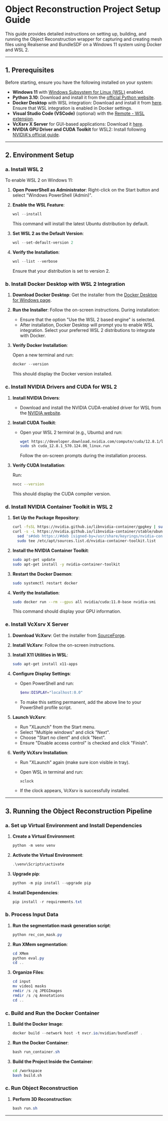 # Object Reconstruction Project Setup Guide

This guide provides detailed instructions on setting up, building, and running the Object Reconstruction wrapper for capturing and creating mesh files using Realsense and BundleSDF on a Windows 11 system using Docker and WSL 2.

---

## 1. Prerequisites

Before starting, ensure you have the following installed on your system:

- **Windows 11** with [Windows Subsystem for Linux (WSL)](https://learn.microsoft.com/en-us/windows/wsl/install) enabled.
- **Python 3.10**: Download and install it from the [official Python website](https://www.python.org/downloads/).
- **Docker Desktop** with WSL integration: Download and install it from [here](https://www.docker.com/products/docker-desktop/). Ensure that WSL integration is enabled in Docker settings.
- **Visual Studio Code (VSCode)** (optional) with the [Remote - WSL extension](https://marketplace.visualstudio.com/items?itemName=ms-vscode-remote.remote-wsl).
- **VcXsrv X Server** for GUI-based applications: Download it [here](https://sourceforge.net/projects/vcxsrv/).
- **NVIDIA GPU Driver and CUDA Toolkit** for WSL2: Install following [NVIDIA's official guide](https://docs.nvidia.com/cuda/wsl-user-guide/index.html).

---

## 2. Environment Setup

### a. Install WSL 2

To enable WSL 2 on Windows 11:

1. **Open PowerShell as Administrator**: Right-click on the Start button and select "Windows PowerShell (Admin)".

2. **Enable the WSL Feature**:

   ```powershell
   wsl --install
   ```

   This command will install the latest Ubuntu distribution by default. 

3. **Set WSL 2 as the Default Version**:

   ```powershell
   wsl --set-default-version 2
   ```

4. **Verify the Installation**:

   ```powershell
   wsl --list --verbose
   ```

   Ensure that your distribution is set to version 2.

### b. Install Docker Desktop with WSL 2 Integration

1. **Download Docker Desktop**: Get the installer from the [Docker Desktop for Windows page](https://docs.docker.com/desktop/install/windows-install/).

2. **Run the Installer**: Follow the on-screen instructions. During installation:

   - Ensure that the option "Use the WSL 2 based engine" is selected.
   - After installation, Docker Desktop will prompt you to enable WSL integration. Select your preferred WSL 2 distributions to integrate with Docker.

3. **Verify Docker Installation**:

   Open a new terminal and run:

   ```powershell
   docker --version
   ```

   This should display the Docker version installed.

### c. Install NVIDIA Drivers and CUDA for WSL 2

1. **Install NVIDIA Drivers**:

   - Download and install the NVIDIA CUDA-enabled driver for WSL from the [NVIDIA website](https://developer.nvidia.com/cuda/wsl).

2. **Install CUDA Toolkit**:

   - Open your WSL 2 terminal (e.g., Ubuntu) and run:

     ```bash
     wget https://developer.download.nvidia.com/compute/cuda/12.8.1/local_installers/cuda_12.8.1_570.124.06_linux.run
     sudo sh cuda_12.8.1_570.124.06_linux.run
     ```

     Follow the on-screen prompts during the installation process.

3. **Verify CUDA Installation**:

   Run:

   ```bash
   nvcc --version
   ```

   This should display the CUDA compiler version.

### d. Install NVIDIA Container Toolkit in WSL 2

1. **Set Up the Package Repository**:

   ```bash
   curl -fsSL https://nvidia.github.io/libnvidia-container/gpgkey | sudo gpg --dearmor -o /usr/share/keyrings/nvidia-container-toolkit-keyring.gpg
   curl -s -L https://nvidia.github.io/libnvidia-container/stable/ubuntu$(lsb_release -rs)/$(arch)/nvidia-container-toolkit.list | \
     sed 's#deb https://#deb [signed-by=/usr/share/keyrings/nvidia-container-toolkit-keyring.gpg] https://#g' | \
     sudo tee /etc/apt/sources.list.d/nvidia-container-toolkit.list
   ```

2. **Install the NVIDIA Container Toolkit**:

   ```bash
   sudo apt-get update
   sudo apt-get install -y nvidia-container-toolkit
   ```

3. **Restart the Docker Daemon**:

   ```bash
   sudo systemctl restart docker
   ```

4. **Verify the Installation**:

   ```bash
   sudo docker run --rm --gpus all nvidia/cuda:11.0-base nvidia-smi
   ```

   This command should display your GPU information.

### e. Install VcXsrv X Server

1. **Download VcXsrv**: Get the installer from [SourceForge](https://sourceforge.net/projects/vcxsrv/).

2. **Install VcXsrv**: Follow the on-screen instructions.

3. **Install X11 Utilities in WSL**:

   ```bash
   sudo apt-get install x11-apps
   ```


4. **Configure Display Settings**:

   - Open PowerShell and run:

     ```powershell
     $env:DISPLAY="localhost:0.0"
     ```

   - To make this setting permanent, add the above line to your PowerShell profile script.

5. **Launch VcXsrv**:

   - Run "XLaunch" from the Start menu.
   - Select "Multiple windows" and click "Next".
   - Choose "Start no client" and click "Next".
   - Ensure "Disable access control" is checked and click "Finish".

6. **Verify VcXsrv Installation**:

   - Run "XLaunch" again (make sure icon visible in tray).
   - Open WSL in terminal and run:

     ```bash
     xclock
     ```

   - If the clock appears, VcXsrv is successfully installed.


---

## 3. Running the Object Reconstruction Pipeline

### a. Set up Virtual Environment and Install Dependencies

1. **Create a Virtual Environment**:

   ```powershell
   python -m venv venv
   ```

2. **Activate the Virtual Environment**:

   ```powershell
   .\venv\Scripts\activate
   ```

3. **Upgrade pip**:

   ```powershell
   python -m pip install --upgrade pip
   ```

4. **Install Dependencies**:

   ```powershell
   pip install -r requirements.txt
   ```

### b. Process Input Data

1. **Run the segmentation mask generation script**:

   ```powershell
   python rec_con_mask.py
   ```

2. **Run XMem segmentation**:

   ```powershell
   cd XMem
   python eval.py
   cd ..
   ```

3. **Organize Files**:

   ```powershell
   cd input
   mv video1 masks
   rmdir /s /q JPEGImages
   rmdir /s /q Annotations
   cd ..
   ```

### c. Build and Run the Docker Container

1. **Build the Docker Image**:

   ```powershell
   docker build --network host -t nvcr.io/nvidian/bundlesdf .
   ```

2. **Run the Docker Container**:

   ```powershell
   bash run_container.sh
   ```

3. **Build the Project Inside the Container**:

   ```bash
   cd /workspace
   bash build.sh
   ```

### c. Run Object Reconstruction

1. **Perform 3D Reconstruction**:

   ```powershell
   bash run.sh
   ```
---

